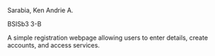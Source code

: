 Sarabia, Ken Andrie A.

BSISb3 3-B

A simple registration webpage allowing users to enter details, create accounts, and access services.

